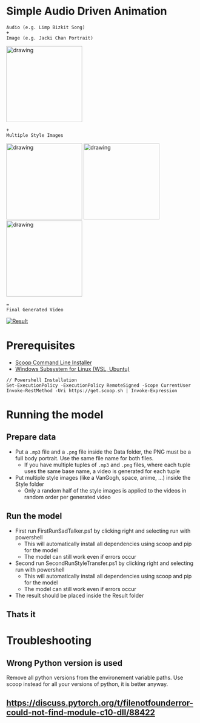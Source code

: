 # Simple Audio Driven Animation


```
Audio (e.g. Limp Bizkit Song)
+
Image (e.g. Jacki Chan Portrait)
```

<img src="Data/LimpBizkit.png" alt="drawing" width="200"/>

```
+ 
Multiple Style Images
```

<img src="Styles/00.png" alt="drawing" width="200"/> <img src="Styles/01.png" alt="drawing" width="200"/> <img src="Styles/02.png" alt="drawing" width="200"/>

```
=
Final Generated Video
```

[![Result](https://img.youtube.com/vi/LsmtZh3U_YY/0.jpg)](https://www.youtube.com/watch?v=LsmtZh3U_YY)


# Prerequisites

- [Scoop Command Line Installer](https://scoop.sh/)
- [Windows Subsystem for Linux (WSL, Ubuntu)](https://www.microsoft.com/store/productId/9PN20MSR04DW?ocid=pdpshare)

```
// Powershell Installation
Set-ExecutionPolicy -ExecutionPolicy RemoteSigned -Scope CurrentUser
Invoke-RestMethod -Uri https://get.scoop.sh | Invoke-Expression
```
# Running the model

## Prepare data

- Put a `.mp3` file and a `.png` file inside the Data folder, the PNG must be a full body portrait. Use the same file name for both files.
	- If you have multiple tuples of `.mp3` and `.png` files, where each tuple uses the same base name, a video is generated for each tuple
- Put multiple style images (like a VanGogh, space, anime, ...) inside the Style folder
	- Only a random half of the style images is applied to the videos in random order per generated video

## Run the model

- First run FirstRunSadTalker.ps1 by clicking right and selecting run with powershell
	- This will automatically install all dependencies using scoop and pip for the model
	- The model can still work even if errors occur
- Second run SecondRunStyleTransfer.ps1 by clicking right and selecting run with powershell
	- This will automatically install all dependencies using scoop and pip for the model
	- The model can still work even if errors occur
- The result should be placed inside the Result folder

## Thats it

# Troubleshooting

## Wrong Python version is used

Remove all python versions from the environement variable paths. Use scoop instead for all your versions of python, it is better anyway.

## https://discuss.pytorch.org/t/filenotfounderror-could-not-find-module-c10-dll/88422
